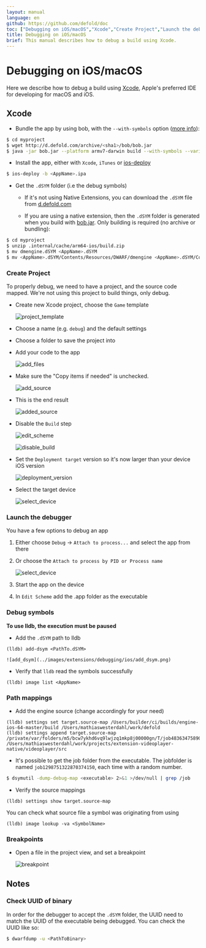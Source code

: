 ```yaml
---
layout: manual
language: en
github: https://github.com/defold/doc
toc: ["Debugging on iOS/macOS","Xcode","Create Project","Launch the debugger","Debug symbols","Path mappings","Breakpoints","Notes","Check UUID of binary"]
title: Debugging on iOS/macOS
brief: This manual describes how to debug a build using Xcode.
---
```


# Debugging on iOS/macOS

Here we describe how to debug a build using [Xcode](https://developer.apple.com/xcode/), Apple's preferred IDE for developing for macOS and iOS.

## Xcode

* Bundle the app by using bob, with the `--with-symbols` option ([more info](/manuals/debugging-native-code/#symbolicate-a-callstack)):

```sh
$ cd myproject
$ wget http://d.defold.com/archive/<sha1>/bob/bob.jar
$ java -jar bob.jar --platform armv7-darwin build --with-symbols --variant debug --archive bundle -bo build/ios -mp <app>.mobileprovision --identity "iPhone Developer: Your Name (ID)"
```

* Install the app, either with `Xcode`, `iTunes` or [ios-deploy](https://github.com/ios-control/ios-deploy)

```sh
$ ios-deploy -b <AppName>.ipa
```

* Get the `.dSYM` folder (i.e the debug symbols)

	* If it's not using Native Extensions, you can download the `.dSYM` file from [d.defold.com](http://d.defold.com)

	* If you are using a native extension, then the `.dSYM` folder is generated when you build with [bob.jar](https://www.defold.com/manuals/bob/). Only building is required (no archive or bundling):

```sh
$ cd myproject
$ unzip .internal/cache/arm64-ios/build.zip
$ mv dmengine.dSYM <AppName>.dSYM
$ mv <AppName>.dSYM/Contents/Resources/DWARF/dmengine <AppName>.dSYM/Contents/Resources/DWARF/<AppName>
```

### Create Project

To properly debug, we need to have a project, and the source code mapped.
We're not using this project to build things, only debug.

* Create new Xcode project, choose the `Game` template

	![project_template](../images/extensions/debugging/ios/project_template.png)

* Choose a name (e.g. `debug`) and the default settings

* Choose a folder to save the project into

* Add your code to the app

	![add_files](../images/extensions/debugging/ios/add_files.png)

* Make sure the "Copy items if needed" is unchecked.

	![add_source](../images/extensions/debugging/ios/add_source.png)

* This is the end result

	![added_source](../images/extensions/debugging/ios/added_source.png)


* Disable the `Build` step

	![edit_scheme](../images/extensions/debugging/ios/edit_scheme.png)

	![disable_build](../images/extensions/debugging/ios/disable_build.png)

* Set the `Deployment target` version so it's now larger than your device iOS version

	![deployment_version](../images/extensions/debugging/ios/deployment_version.png)

* Select the target device

	![select_device](../images/extensions/debugging/ios/select_device.png)


### Launch the debugger

You have a few options to debug an app

1. Either choose `Debug` -> `Attach to process...` and select the app from there

1. Or choose the `Attach to process by PID or Process name`

	![select_device](../images/extensions/debugging/ios/attach_to_process_name.png)

1. Start the app on the device

1. In `Edit Scheme` add the <AppName>.app folder as the executable

### Debug symbols

**To use lldb, the execution must be paused**

* Add the `.dSYM` path to lldb

```
(lldb) add-dsym <PathTo.dSYM>
```

	![add_dsym](../images/extensions/debugging/ios/add_dsym.png)

* Verify that `lldb` read the symbols successfully

```
(lldb) image list <AppName>
```

### Path mappings

* Add the engine source (change accordingly for your need)

```
(lldb) settings set target.source-map /Users/builder/ci/builds/engine-ios-64-master/build /Users/mathiaswesterdahl/work/defold
(lldb) settings append target.source-map /private/var/folders/m5/bcw7ykhd6vq9lwjzq1mkp8j00000gn/T/job4836347589046353012/upload/videoplayer/src /Users/mathiaswesterdahl/work/projects/extension-videoplayer-native/videoplayer/src
```

* It's possible to get the job folder from the executable. The jobfolder is named `job1298751322870374150`, each time with a random number.

```sh
$ dsymutil -dump-debug-map <executable> 2>&1 >/dev/null | grep /job

```

* Verify the source mappings

```
(lldb) settings show target.source-map
```

You can check what source file a symbol was originating from using

```
(lldb) image lookup -va <SymbolName>
```

### Breakpoints

* Open a file in the project view, and set a breakpoint

	![breakpoint](../images/extensions/debugging/ios/breakpoint.png)

## Notes

### Check UUID of binary

In order for the debugger to accept the `.dSYM` folder, the UUID need to match the UUID of the executable being debugged. You can check the UUID like so:

```sh
$ dwarfdump -u <PathToBinary>
```